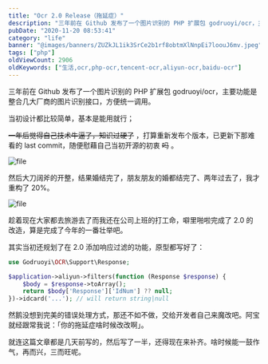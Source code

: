 ```yaml
---
title: "Ocr 2.0 Release（拖延症）"
description: "三年前在 Github 发布了一个图片识别的 PHP 扩展包 godruoyi/ocr，主要功能是整合几大厂商的图片识别接口，方便统一调用。"
pubDate: "2020-11-20 08:53:41"
category: "life"
banner: "@images/banners/ZUZkJL1ik3SrCe2b1rf8obtmXlNnpEi7loouJ6mv.jpeg"
tags: ["php"]
oldViewCount: 2906
oldKeywords: ["生活,ocr,php-ocr,tencent-ocr,aliyun-ocr,baidu-ocr"]
---
```


三年前在 Github 发布了一个图片识别的 PHP 扩展包 godruoyi/ocr，主要功能是整合几大厂商的图片识别接口，方便统一调用。

当初设计都比较简单，基本是能用就行；

~~一年后觉得自己技术牛逼了，知识过硬了~~ ，打算重新发布个版本，已更新下那难看的 last commit，随便慰藉自己当初开源的初衷 ~~吗~~ 。

![file](https://images.godruoyi.com/posts/202011/20/XxGFVtWBpE1oZrXOKMilhvyEAC37wY5Rz54ICxE8.png)

然后大刀阔斧的开整，结果婚结完了，朋友朋友的婚都结完了、两年过去了，我才重构了 20%。

![file](https://images.godruoyi.com/posts/202011/20/0sOuuR4nm7niUNczcpwxX0akfS03wOeWWRzM45gs.png)

趁着现在大家都去旅游去了而我还在公司上班的打工命，噼里啪啦完成了 2.0 的改造，算是完成了今年的一番壮举吧。

其实当初还规划了在 2.0 添加响应过滤的功能，原型都写好了：

```php
use Godruoyi\OCR\Support\Response;

$application->aliyun->filters(function (Response $response) {
    $body = $response->toArray();
    return $body['Response']['IdNum'] ?? null;
})->idcard('...'); // will return string|null
```

然鹅没想到完美的错误处理方式，那还不如不做，交给开发者自己来魔改吧。阿宝就经跟常我说：「你的拖延症啥时候改改啊」。

就连这篇文章都是几天前写的，然后写了一半，还得现在来补齐。啥时候能一鼓作气，再而兴，三而旺呢。
